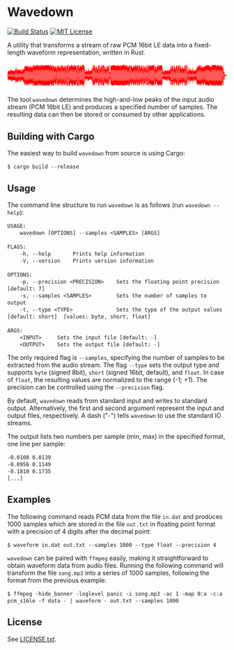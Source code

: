 
Wavedown
========
[![Build Status](https://travis-ci.org/SilentByte/wavedown.svg?branch=master)](https://travis-ci.org/SilentByte/wavedown)
[![MIT License](https://img.shields.io/badge/license-MIT%20License-blue.svg)](https://opensource.org/licenses/MIT)


A utility that transforms a stream of raw PCM 16bit LE data into a fixed-length waveform representation, written in Rust.

![alt text](waveform.png)

The tool `wavedown` determines the high-and-low peaks of the input audio stream (PCM 16bit LE) and produces a specified number of samples. The resulting data can then be stored or consumed by other applications.


## Building with Cargo

The easiest way to build `wavedown` from source is using Cargo:

```
$ cargo build --release
```


## Usage

The command line structure to run `wavedown` is as follows (run `wavedown --help`):

```
USAGE:
    wavedown [OPTIONS] --samples <SAMPLES> [ARGS]

FLAGS:
    -h, --help       Prints help information
    -V, --version    Prints version information

OPTIONS:
    -p, --precision <PRECISION>    Sets the floating point precision [default: 7]
    -s, --samples <SAMPLES>        Sets the number of samples to output
    -t, --type <TYPE>              Sets the type of the output values [default: short]  [values: byte, short, float]

ARGS:
    <INPUT>     Sets the input file [default: -]
    <OUTPUT>    Sets the output file [default: -]
```

The only required flag is `--samples`, specifying the number of samples to be extracted from the audio stream. The flag `--type` sets the output type and supports `byte` (signed 8bit), `short` (signed 16bit, default), and `float`. In case of `float`, the resulting values are normalized to the range (-1; +1). The precision can be controlled using the `--precision` flag.

By default, `wavedown` reads from standard input and writes to standard output. Alternatively, the first and second argument represent the input and output files, respectively. A dash ("-") tells `wavedown` to use the standard IO streams.

The output lists two numbers per sample (min, max) in the specified format, one line per sample:

```
-0.0108 0.0139
-0.0956 0.1149
-0.1810 0.1735
[...]
```


## Examples

The following command reads PCM data from the file `in.dat` and produces 1000 samples which are stored in the file `out.txt` in floating point format with a precision of 4 digits after the decimal point:

```
$ waveform in.dat out.txt --samples 1000 --type float --precision 4
```

`wavedown` can be paired with `ffmpeg` easily, making it straightforward to obtain waveform data from audio files. Running the following command will transform the file `song.mp3` into a series of 1000 samples, following the format from the previous example:

```
$ ffmpeg -hide_banner -loglevel panic -i song.mp3 -ac 1 -map 0:a -c:a pcm_s16le -f data - | waveform - out.txt --samples 1000
```

## License

See [LICENSE.txt](LICENSE.txt).

